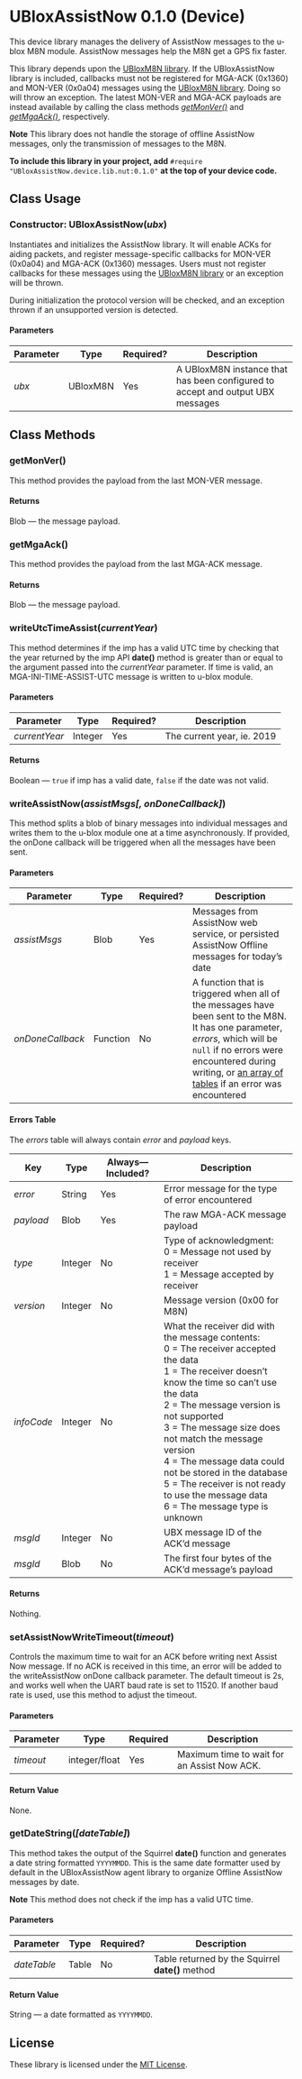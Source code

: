 # UBloxAssistNow 0.1.0 (Device) #

This device library manages the delivery of AssistNow messages to the u-blox M8N module. AssistNow messages help the M8N get a GPS fix faster. 

This library depends upon the [UBloxM8N library](https://github.com/electricimp/UBloxM8N). If the UBloxAssistNow library is included, callbacks must not be registered for MGA-ACK (0x1360) and MON-VER (0x0a04) messages using the [UBloxM8N library](https://github.com/electricimp/UBloxM8N). Doing so will throw an exception. The latest MON-VER and MGA-ACK payloads are instead available by calling the class methods [*getMonVer()*](#getmonver) and [*getMgaAck()*](#getmgaack), respectively.

**Note** This library does not handle the storage of offline AssistNow messages, only the transmission of messages to the M8N.

**To include this library in your project, add** `#require "UBloxAssistNow.device.lib.nut:0.1.0"` **at the top of your device code.**

## Class Usage ##

### Constructor: UBloxAssistNow(*ubx*) ###

Instantiates and initializes the AssistNow library. It will enable ACKs for aiding packets, and register message-specific callbacks for MON-VER (0x0a04) and MGA-ACK (0x1360) messages. Users must not register callbacks for these messages using the [UBloxM8N library](https://github.com/electricimp/UBloxM8N) or an exception will be thrown.

During initialization the protocol version will be checked, and an exception thrown if an unsupported version is detected.

#### Parameters ####

| Parameter | Type | Required? | Description |
| --- | --- | --- | --- |
| *ubx* | UBloxM8N | Yes | A UBloxM8N instance that has been configured to accept and output UBX messages |

## Class Methods ##

### getMonVer() ###

This method provides the payload from the last MON-VER message.

#### Returns ####

Blob &mdash; the message payload.

### getMgaAck() ###

This method provides the payload from the last MGA-ACK message.

#### Returns ####

Blob &mdash; the message payload.

### writeUtcTimeAssist(*currentYear*) ###

This method determines if the imp has a valid UTC time by checking that the year returned by the imp API **date()** method is greater than or equal to the argument passed into the *currentYear* parameter. If time is valid, an MGA-INI-TIME-ASSIST-UTC message is written to u-blox module.

#### Parameters ####

| Parameter | Type | Required? | Description |
| --- | --- | --- | --- |
| *currentYear* | Integer | Yes | The current year, ie. 2019 |

#### Returns ####

Boolean &mdash; `true` if imp has a valid date, `false` if the date was not valid.

### writeAssistNow(*assistMsgs[, onDoneCallback]*) ###

This method splits a blob of binary messages into individual messages and writes them to the u-blox module one at a time asynchronously. If provided, the onDone callback will be triggered when all the messages have been sent.

#### Parameters ####

| Parameter | Type | Required? | Description |
| --- | --- | --- | --- |
| *assistMsgs* | Blob | Yes | Messages from AssistNow web service, or persisted AssistNow Offline messages for today’s date |
| *onDoneCallback* | Function | No | A function that is triggered when all of the messages have been sent to the M8N. It has one parameter, *errors*, which will be `null` if no errors were encountered during writing, or [an array of tables](#errors-table) if an error was encountered |

#### Errors Table ####

The *errors* table will always contain *error* and *payload* keys.

| Key | Type | Always&mdash;Included? | Description |
| --- | --- | --- |--- |
| *error* | String | Yes | Error message for the type of error encountered |
| *payload* | Blob | Yes | The raw MGA-ACK message payload |
| *type* | Integer | No | Type of acknowledgment:<br />0 = Message not used by receiver<br />1 = Message accepted by receiver |
| *version* | Integer | No | Message version (0x00 for M8N) |
| *infoCode* | Integer | No | What the receiver did with the message contents:<br />0 =  The receiver accepted the data<br />1 = The receiver doesn’t know the time so can’t use the data<br />2 = The message version is not supported<br />3 = The message size does not match the message version<br />4 = The message data could not be stored in the database<br />5 = The receiver is not ready to use the message data<br />6 = The message type is unknown |
| *msgId* | Integer | No | UBX message ID of the ACK’d message |
| *msgId* | Blob | No | The first four bytes of the ACK’d message’s payload |

#### Returns ####

Nothing.

### setAssistNowWriteTimeout(*timeout*) ###

Controls the maximum time to wait for an ACK before writing next Assist Now message. If no ACK is received in this time, an error will be added to the writeAssistNow onDone callback parameter. The default timeout is 2s, and works well when the UART baud rate is set to 11520. If another baud rate is used, use this method to adjust the timeout.

#### Parameters ####

| Parameter | Type | Required | Description |
| --- | --- | --- | --- |
| *timeout* | integer/float | Yes | Maximum time to wait for an Assist Now ACK. |

#### Return Value ####

None.

### getDateString(*[dateTable]*) ###

This method takes the output of the Squirrel **date()** function and generates a date string formatted `YYYYMMDD`. This is the same date formatter used by default in the UBloxAssistNow agent library to organize Offline AssistNow messages by date.

**Note** This method does not check if the imp has a valid UTC time.

#### Parameters ####

| Parameter | Type | Required? | Description |
| --- | --- | --- | --- |
| *dateTable* | Table | No | Table returned by the Squirrel **date()** method |

#### Return Value ####

String &mdash; a date formatted as `YYYYMMDD`.

## License ##

These library is licensed under the [MIT License](./LICENSE).